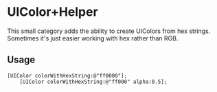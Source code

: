 # UIColor+Helper

This small category adds the ability to create UIColors from hex strings.
Sometimes it's just easier working with hex rather than RGB.

## Usage

    [UIColor colorWithHexString:@"ff0000"];
		[UIColor colorWithHexString:@"ff000" alpha:0.5];
